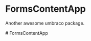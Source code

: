 # FormsContentApp 
Another awesome umbraco package. 

<!-- Tell us about your package here -->


#   F o r m s C o n t e n t A p p  
 